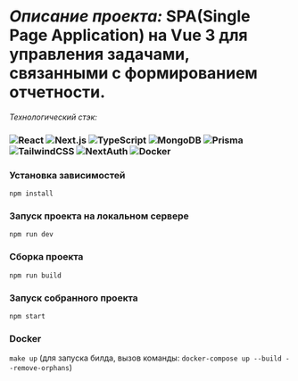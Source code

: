 #  _Описание проекта:_ SPA(Single Page Application) на Vue 3 для управления задачами, связанными с формированием отчетности.

_Технологический стэк:_

### ![React](https://img.shields.io/badge/react-%2320232a.svg?style=for-the-badge&logo=react&logoColor=%2361DAFB)  ![Next.js](https://img.shields.io/badge/next.js-%23593d88.svg?style=for-the-badge&logo=next.js&logoColor=white&color=black)  ![TypeScript](https://img.shields.io/badge/typescript-black.svg?style=for-the-badge&logo=typescript&logoColor=blue)  ![MongoDB](https://img.shields.io/badge/mongodb-%23646CFF.svg?style=for-the-badge&logo=mongodb&logoColor=green)  ![Prisma](https://img.shields.io/badge/prisma-%23646CFF.svg?style=for-the-badge&logo=prisma&logoColor=black)  ![TailwindCSS](https://img.shields.io/badge/tailwind-%23646CFF.svg?style=for-the-badge&logo=tailwindcss&logoColor=blue&color=black)  ![NextAuth](https://img.shields.io/badge/nextauth-%23593d88.svg?style=for-the-badge&logo=next.js&logoColor=white&color=black)  ![Docker](https://img.shields.io/badge/docker-%23593d88.svg?style=for-the-badge&logo=docker&logoColor=white&color=blue)

### Установка зависимостей

`npm install`

### Запуск проекта на локальном сервере

`npm run dev`

### Сборка проекта

`npm run build`

### Запуск собранного проекта

`npm start`

### Docker

`make up` (для запуска билда, вызов команды: `docker-compose up --build --remove-orphans`)
